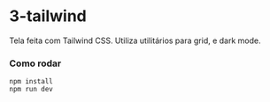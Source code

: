 # 3-tailwind

Tela feita com Tailwind CSS. Utiliza utilitários para grid, e dark mode.

### Como rodar
```
npm install
npm run dev
